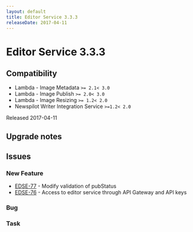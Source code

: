 ```yaml
---
layout: default
title: Editor Service 3.3.3
releaseDate: 2017-04-11
---
```

<div class="jumbotron">
    <h1>Editor Service 3.3.3</h1>    
    <h2>Compatibility</h2>
    <ul>
        <li>Lambda - Image Metadata <code>>= 2.1</code><code>< 3.0</code></li>
        <li>Lambda - Image Publish <code>>= 2.0</code><code>< 3.0</code></li>
        <li>Lambda - Image Resizing <code>>= 1.2</code><code>< 2.0</code></li>
        <li>Newspilot Writer Integration Service <code>>=1.2</code><code>< 2.0</code></li>
    </ul>
</div>

Released 2017-04-11



## Upgrade notes  
             



## Issues  


### New Feature 

 * [EDSE-77](https://jira.infomaker.se/browse/EDSE-77) - Modify validation of pubStatus 
 * [EDSE-76](https://jira.infomaker.se/browse/EDSE-76) - Access to editor service through API Gateway and API keys 


### Bug 



### Task 




